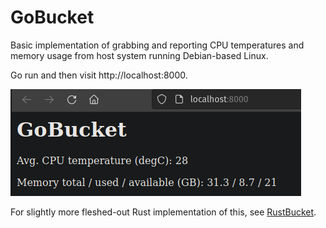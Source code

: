 # GoBucket

Basic implementation of grabbing and reporting CPU temperatures and memory usage from host system running Debian-based Linux.

Go run and then visit http://localhost:8000.

![snapshot of the app](/snapshot.png "snapshot of the app")

For slightly more fleshed-out Rust implementation of this, see [RustBucket](https://github.com/cooscoos/RustBucket).